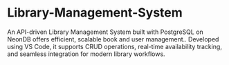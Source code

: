 # Library-Management-System
An API-driven Library Management System built with PostgreSQL on NeonDB offers efficient, scalable book and user management.. Developed using VS Code, it supports CRUD operations, real-time availability tracking, and seamless integration for modern library workflows.
